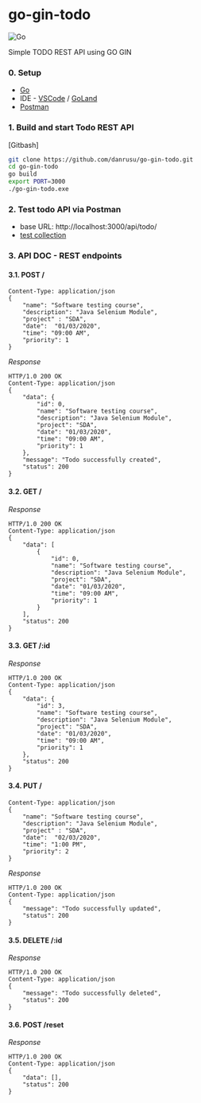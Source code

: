 # go-gin-todo
![Go](https://github.com/danrusu/go-gin-todo/workflows/Go/badge.svg?branch=master&event=push)

Simple TODO REST API using GO GIN 

### 0. Setup
 - [Go](https://golang.org/dl/)
 - IDE - [VSCode](https://code.visualstudio.com/download) / [GoLand](https://www.jetbrains.com/go/download)
 - [Postman](https://www.postman.com/downloads/)

### 1. Build and start Todo REST API  
[Gitbash]

```bash
git clone https://github.com/danrusu/go-gin-todo.git
cd go-gin-todo
go build
export PORT=3000
./go-gin-todo.exe
```

### 2. Test todo API via Postman
 - base URL: http://localhost:3000/api/todo/
 - [test collection](GO_GIN_TODO.postman_collection.json)


### 3. API DOC - REST endpoints

#### 3.1. POST /
```
Content-Type: application/json
{   
    "name": "Software testing course", 
    "description": "Java Selenium Module", 
    "project" : "SDA",
    "date":  "01/03/2020",
    "time": "09:00 AM",
    "priority": 1
}
```

*Response*
```
HTTP/1.0 200 OK
Content-Type: application/json
{
    "data": {
        "id": 0,
        "name": "Software testing course",
        "description": "Java Selenium Module",
        "project": "SDA",
        "date": "01/03/2020",
        "time": "09:00 AM",
        "priority": 1
    },
    "message": "Todo successfully created",
    "status": 200
}
```
#### 3.2. GET /
*Response*
```
HTTP/1.0 200 OK
Content-Type: application/json
{
    "data": [
        {
            "id": 0,
            "name": "Software testing course",
            "description": "Java Selenium Module",
            "project": "SDA",
            "date": "01/03/2020",
            "time": "09:00 AM",
            "priority": 1
        }
    ],
    "status": 200
}
```
#### 3.3. GET /:id
*Response*
```
HTTP/1.0 200 OK
Content-Type: application/json
{
    "data": {
        "id": 3,
        "name": "Software testing course",
        "description": "Java Selenium Module",
        "project": "SDA",
        "date": "01/03/2020",
        "time": "09:00 AM",
        "priority": 1
    },
    "status": 200
}
```
#### 3.4. PUT /
```
Content-Type: application/json
{   
    "name": "Software testing course", 
    "description": "Java Selenium Module", 
    "project" : "SDA",
    "date":  "02/03/2020",
    "time": "1:00 PM",
    "priority": 2
}
```

*Response*
```
HTTP/1.0 200 OK
Content-Type: application/json
{
    "message": "Todo successfully updated",
    "status": 200
}
```
#### 3.5. DELETE /:id
*Response*
```
HTTP/1.0 200 OK
Content-Type: application/json
{
    "message": "Todo successfully deleted",
    "status": 200
}
```

#### 3.6. POST /reset
*Response*
```
HTTP/1.0 200 OK
Content-Type: application/json
{
    "data": [],
    "status": 200
}
```




